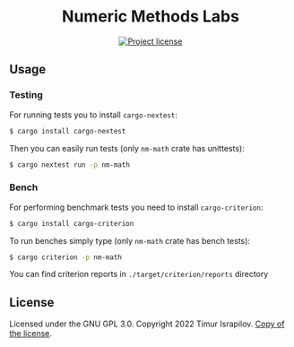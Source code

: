 <h1 align="center">Numeric Methods Labs</h1>

<div align="center">

[![Project license](https://img.shields.io/github/license/Very1Fake/college-nm-labs)](./LICENSE)

</div>

## Usage

### Testing

For running tests you to install `cargo-nextest`:

```bash
$ cargo install cargo-nextest
```

Then you can easily run tests (only `nm-math` crate has unittests):

```bash
$ cargo nextest run -p nm-math
```

### Bench

For performing benchmark tests you need to install `cargo-criterion`:

```bash
$ cargo install cargo-criterion
```

To run benches simply type (only `nm-math` crate has bench tests):

```bash
$ cargo criterion -p nm-math
```

You can find criterion reports in `./target/criterion/reports` directory

## License
Licensed under the GNU GPL 3.0. Copyright 2022 Timur Israpilov. [Copy of the license](./LICENSE).